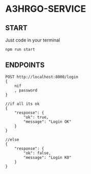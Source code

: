 # A3HRGO-SERVICE

## START

Just code in your terminal
```
npm run start
```

## ENDPOINTS

```
POST http://localhost:8000/login
{
    nif
    , password
}

//if all its ok
{
    "response": {
        "ok": true,
        "message": "Login OK"
    }
}

//else
{
    "response": {
        "ok": false,
        "message": "Login KO"
    }
}
```
